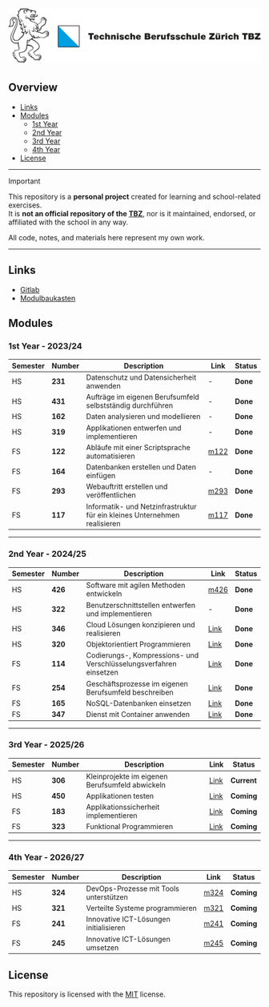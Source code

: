 # [![Logo TBZ](./x-res/logo.svg)](https://tbz.ch)

## Overview

- [Links](#links)
- [Modules](#modules)
  - [1st Year](#1st-year---202324)
  - [2nd Year](#2nd-year---202425)
  - [3rd Year](#3rd-year---202526)
  - [4th Year](#4th-year---202627)
- [License](#license)

---

> [!IMPORTANT]
> This repository is a **personal project** created for learning and school-related exercises.  
> It is **not an official repository of the [TBZ](https://tbz.ch)**, nor is it maintained, endorsed, or affiliated with the school in any way.  
>
> All code, notes, and materials here represent my own work.

---

## Links

- [Gitlab](https://gitlab.com/ch-tbz-it/Stud)
- [Modulbaukasten](https://www.modulbaukasten.ch/?d=Informatiker%2Fin-EFZ-Applikationsentwicklung-(ab-2021))

## Modules

### 1st Year - 2023/24

|Semester|Number|Description|Link|Status|
|--------|------|-----------|----|------|
|HS|**231**|Datenschutz und Datensicherheit anwenden|-|**Done**|
|HS|**431**|Aufträge im eigenen Berufsumfeld selbstständig durchführen|-|**Done**|
|HS|**162**|Daten analysieren und modellieren|-|**Done**|
|HS|**319**|Applikationen entwerfen und implementieren|-|**Done**|
|FS|**122**|Abläufe mit einer Scriptsprache automatisieren|[m122](./m122-Bash)|**Done**|
|FS|**164**|Datenbanken erstellen und Daten einfügen|-|**Done**|
|FS|**293**|Webauftritt erstellen und veröffentlichen|[m293](./m293-Html)|**Done**|
|FS|**117**|Informatik- und Netzinfrastruktur für ein kleines Unternehmen realisieren|[m117](./m117-Networks)|**Done**|

---

### 2nd Year - 2024/25

|Semester|Number|Description|Link|Status|
|--------|------|-----------|----|------|
|HS|**426**|Software mit agilen Methoden entwickeln|[m426](./m426-Scrum)|**Done**|
|HS|**322**|Benutzerschnittstellen entwerfen und implementieren|-|**Done**|
|HS|**346**|Cloud Lösungen konzipieren und realisieren|[Link](./m346-Cloud)|**Done**|
|HS|**320**|Objektorientiert Programmieren|[Link](./m320-OOP)|**Done**|
|FS|**114**|Codierungs-, Kompressions- und Verschlüsselungsverfahren einsetzen|[Link](./m114-Encoding-Compression-Encryption)|**Done**|
|FS|**254**|Geschäftsprozesse im eigenen Berufsumfeld beschreiben|[Link](./m254-Business-Processes)|**Done**|
|FS|**165**|NoSQL-Datenbanken einsetzen|[Link](./m165-NoSQL)|**Done**|
|FS|**347**|Dienst mit Container anwenden|[Link](./m347-Container)|**Done**|

---

### 3rd Year - 2025/26

|Semester|Number|Description|Link|Status|
|--------|------|-----------|----|------|
|HS|**306**|Kleinprojekte im eigenen Berufsumfeld abwickeln|[Link](./m306-Projects)|**Current**|
|HS|**450**|Applikationen testen|[Link](./m450-Application-Testing)|**Coming**|
|FS|**183**|Applikationssicherheit implementieren|[Link](./m183-App-Security)|**Coming**|
|FS|**323**|Funktional Programmieren|[Link](./m323-FP)|**Coming**|

---

### 4th Year - 2026/27

|Semester|Number|Description|Link|Status|
|--------|------|-----------|----|------|
|HS|**324**|DevOps-Prozesse mit Tools unterstützen|[m324](./m324-DevOps)|**Coming**|
|HS|**321**|Verteilte Systeme programmieren|[m321](./m321-Distributed-Systems)|**Coming**|
|FS|**241**|Innovative ICT-Lösungen initialisieren|[m241](./m241-Init-ICT-Solutions)|**Coming**|
|FS|**245**|Innovative ICT-Lösungen umsetzen|[m245](./m245-Impl-ICT-Solutions)|**Coming**|

## License

This repository is licensed with the [MIT](LICENSE) license.




